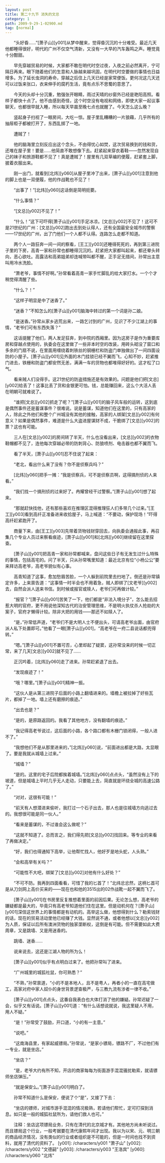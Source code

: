 ```yaml
---
layout: post
title: 第二十九节 消失的文总
category: 1
path: 2009-9-29-1-02900.md
tag: [normal]
---
```


　　“头好昏……”[萧子山][y001]从梦中醒来，觉得昏沉沉的十分难受。最近几天他都睡得很好，明代的广州不仅空气清新，又没有一大早的汽车轰鸣之声。睡觉竟十分酣甜。

　　早先穿越贸易的时候，大家都不敢在明代时空过夜，入夜之前必然离开，宁可隔日再来。眼下随着他们的生意和人脉越来越巩固，在明代时空要做的事情也日益增多。为了延长虫洞的寿命，穿越之后住上几天已经是家常便饭。更何况这几天还可以过饭来张口，衣来伸手的腐朽生活，竟有点乐不思蜀的意思了。

　　今天的头却十分沉重，勉强张开眼睛，雨过天晴的纱窗外已经是艳阳高照。看样子都快十点了。他不由感到奇怪，这个时空没有电视和网络，即使大家一起议事聊天，也都很早就入睡，所以每天早晨至晚七点也就醒了。今天怎么这么晚？

　　竖起身子扫视了一眼房间，大吃一惊。屋子里乱糟糟的一片狼藉，几乎所有的抽屉柜子都被打开了，东西乱掷了一地。

　　遭贼了！

　　他的脑海里立刻反应出这个念头，不由得忧心如焚，这次贸易换到的钱和货，还堆在屋子里！要是……他简直不敢想像下去。赶紧起来穿衣着鞋——忽然发现自己的袜子和旅游鞋都不见了！真是遭贼了！屋里有几双草编的便履，赶紧套上脚，披着衣服出来。

　　刚一出门，就看到[北炜][y060]从屋子里冲了出来，[萧子山][y001]注意到他的脚上也是一双便履，他的作战靴也不见了！

　　“出事了！”[北炜][y060]这话倒是简明扼要。

　　“什么事情？”

　　“[文总][y002]不见了！”

　　“什么！”这下可吓得[萧子山][y001]手足冰凉。[文总][y002]不见了！这可不是21世纪的广州：[文总][y002]跑出去到处认得人，还有全国最安全城市的警察——17世纪的广州，出了门他们一个人都不认得。连路怎么走都不知道。

　　两个人一路狂奔一间一间的察看，[王工][y003]还睡得死死的，再到第三进院子里的下房，高青一家和孙常也都睡得沉沉的。赶紧把大家都叫起来，都还晕头转向，恶心欲吐。高露洁和高弟姐弟却连喊带叫都不醒，正手足无措间，孙常出主意叫用冷水洗脸。

　　“萧老爷，事情不好啊。”孙常看着高青一家手忙脚乱的给大家打水。一个个才稍觉得清醒了些。

　　“什么？！”

　　“这样子明显是中了迷香了。”

　　“迷香？”不知怎么的[萧子山][y001]脑海中转过的第一个词是孙二娘。

　　“是迷香。”孙常从家乡逃荒出来，一路乞讨到的广州，见识了不少江湖上的事情，“老爷们可有东西失落？”

　　这话提醒了他们，两人发足狂奔，到中院的西厢里。因为这房子是作为重要库房和穿越点使用的，执委会在这里做了一些非本时空的改装，用砖头砌没了窗口和多余的门扇不说，在里面用缠绕着刺铁丝的钢栅栏和防盗门单独做出了一间四面设防的小屋子。[萧子山][y001]见外面的木门挂锁已经不翼而飞，心知不妙，赶紧推门进去，铁栅和防盗门都安然无恙，满满一车的货物也都堆得好好的。这才松了口气。

　　看来贼人们没得手。这21世纪的防盗措施还是有效果的。问题是他们把[文总][y002]给丢了！这事比丢了货和金银更可怕。钱，总能赚回来，这么个大活人丢在明朝可就难说了。

　　“谁把[文总][y002]抓走了呢？”[萧子山][y001]的脑子风车般的运转，这到底是偶然事件还是蓄谋事件？很难说。说是蓄谋，知道他们在这里的，只有高家的人，除此之外他们和整个广州城没有其他的接触，高家的人绑架[文总][y002]有何意义？如果是偶然事件，难道是什么大盗进屋谋财不成，干脆绑了[文总][y002]的票？这也有可能。

　　三人在[文总][y002]的房间转了半天，什么也没看出来，[文总][y002]的衣物鞋帽都不见了，连他每次穿越必带的防刺背心、防狼喷剂、电击器也都不翼而飞。

　　看了半天，[萧子山][y001]忍不住说了起来：

　　“老北，看出什么来了没有？你不是侦察兵吗？”

　　[北炜][y060]把手一摊：“我是侦察兵，可不是侦察员啊，这得搞刑侦的人来看。”

　　“我们找一个搞刑侦的过来好了。冉耀曾经干过警察。”[萧子山][y001]想了起来。

　　“那就赶快找他，还有那些喜欢在推理区混得推理狂人们多带几个过来。”[王工][y003]看到高纤正准备进来收拾屋子，马上喊道：“不要动，保护现场！”吓得高纤赶紧跑开了。

　　商量下来，由[王工][y003]先带着货物钱财穿回去，向执委会通报此事，再召集几个专业人员过来察看痕迹，[萧子山][y001]和[北炜][y060]继续留在这里探查。

　　[萧子山][y001]把高青一家和孙常都喊来，盘问这些日子有无发生过什么特殊的事情，包括高宅的。问了半天，只从孙常嘴里知道：最近北京有位“小杨公公”要来拜访高老爷，高老爷貌似有心事。

　　高青知道了这事，愈加愁眉苦脸，一个人躲到前院里去扫地了。倒还是孙常镇定许多，上来禀告道：“这事情一时半会也不用着急，贼人即绑了[文老爷][y002]去，自然会派人送来书信。到时候或报官或赎人，老爷们可再做计较。”

　　“报官？”[萧子山][y001]苦笑了一下，他们都是“非法入境分子”，怎么能去招惹大明的官府，更不用说他深知古代的治安管理思维，不是明火执仗杀人抢劫的大案子，官府才懒得计较。除非大把的用钱——那还不如赎人了。

　　“是，”孙常低声道，“老爷们不是大明人士不便出头，可请高老爷出面，由官府派人私下处置即可。”他看了一眼[萧子山][y001]，“高老爷在一府二县说话都兜得转。”

　　“嗯。”[萧子山][y001]不置可否，心里却起了疑窦，这孙常没来的时候一切正常，来了几天[文总][y002]就不见了……

　　正沉吟着，[北炜][y060]走了进来。孙常赶紧退了出去。

　　“发现痕迹了！”

　　“哦？哪里。”[萧子山][y001]精神一振。

　　“这伙人是从第三进院子后面的小路上翻墙进来的。墙檐上被拉掉了好些瓦片，都掉了一地。墙上还有磨擦的痕迹。”

　　“出去也是？”

　　“是的，是原路返回的。我看了其他地方，没有翻墙的痕迹。”

　　“我记得高老爷说过，这后面的小路，各个路口都有木栅门锁闭得，一般人进不了。”

　　“我想他们不是从那里进来的，”[北炜][y060]说，“前面进出都是大路，太显眼了。要是我就从城墙上过来。”

　　“城墙？”

　　“是的。这里的宅子后院都挨着城墙。”[北炜][y060]点点头，“虽然没有上下的坡道，但是城墙上平时几乎无人走动，只要能上去，简直就是环绕全城的高速公路了。”

　　“对对，这很有可能！”

　　“前天有人想潜进来偷听，我打过一个石子出去，那人也是往城墙方向逃过去的。我想很可能是同一伙人。”

　　“看来是蓄谋的，不过谁会这么做呢？”

　　“这就不知道了。总而言之，我们得先把[文总][y002]找回来。等专业的来看了再做决定。”

　　“好，我们也得通知下高举，让他帮忙找人，他好歹是地头蛇，人头熟。”

　　“会和高举有关吗？”

　　“可能性不大吧，绑架了[文总][y002]对他有什么好处？”

　　“不可不防。我再到四面看看，可惜了我的匕首了！”北纬忿忿然，这柄匕首可是从刀剑网上高价买来的——现在也和他的3515出的02作战靴一起不翼而飞了。

　　[萧子山][y001]在书房里反复推想着里面的前因后果。无论怎么想，高老爷的嫌疑都是最大的，毕竟只有高老爷知道他们住在这里。但是动机何在？[萧子山][y001]深信这世界上的事情都是有动机的。高举这么做，他想得到什么？勒索钱财的话，现在的贸易活动里他已经赚了大钱。显然说不通，或者他想以[文总][y002]为人质，保证以后所有澳洲货物的独家垄断权，这倒是有可能。但不需要如此大费周章，又是跳墙、又是用迷香的。

　　跳墙、迷香……

　　说来说去，这还是江湖人物的所为么！

　　[萧子山][y001]似乎有点明白过来了。他把孙常叫了进来。

　　“广州城里的城狐社鼠，你可熟悉？”

　　“不熟，”孙常禀道，“小的不是本地人，且不是粤人，再者小的一直在高宅做工，高家对府中家人奴仆的身世背景逻查极严，与三教九流有涉者一律不收。”

　　[萧子山][y001]点点头，这番自我表白也大体打消了他的嫌疑。孙常迟疑了一会，似乎又有话说。[萧子山][y001]道：“有什么话想说就说，我这里疑人不用，用人不疑。”

　　“是！”孙常受了鼓励，开口道，“小的有一主意。”

　　“说吧。”

　　“这南海县里，有家起威镖局。”孙常说，“是家小镖局，镖路不厂，不过他们有一专业，就是坐店。”

　　“坐店？”

　　“是，老爷大约有所不知，开店的商家每每为街面游手混混骚扰勒索，就请镖师坐店弹压。”

　　“就是保安么。”[萧子山][y001]明白了。

　　孙常不知道什么是保安，便说了个“是”，又接了下去：

　　“坐店的镖师，对城市游手混混的情况极熟，若请他们帮忙，定可打探到消息。如只是一般的城狐社鼠所为，请他们救人也可。”

　　注释：坐店这项镖局业务，只有在清代的北京城才有。其他地方尚未听说过。而且镖局这个行业，一般考据要在清代康熙年间才出现。我以为以宋、元、明三朝的商品经济情况，没有类似的行业或者组织是不可能的，但是一时间也找不到资料，就用了清代的资料了。
[y001]: /characters/y001 "萧子山"
[y002]: /characters/y002 "文德嗣"
[y003]: /characters/y003 "王洛宾"
[y060]: /characters/y060 "北炜"
